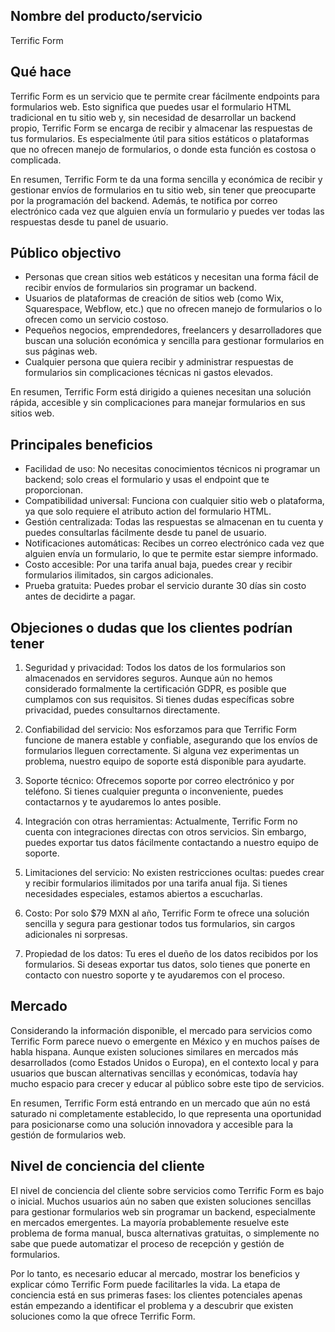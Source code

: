 ## Nombre del producto/servicio

Terrific Form

## Qué hace

Terrific Form es un servicio que te permite crear fácilmente endpoints para formularios web. Esto significa que puedes usar el formulario HTML tradicional en tu sitio web y, sin necesidad de desarrollar un backend propio, Terrific Form se encarga de recibir y almacenar las respuestas de tus formularios. Es especialmente útil para sitios estáticos o plataformas que no ofrecen manejo de formularios, o donde esta función es costosa o complicada.

En resumen, Terrific Form te da una forma sencilla y económica de recibir y gestionar envíos de formularios en tu sitio web, sin tener que preocuparte por la programación del backend. Además, te notifica por correo electrónico cada vez que alguien envía un formulario y puedes ver todas las respuestas desde tu panel de usuario.

## Público objectivo

- Personas que crean sitios web estáticos y necesitan una forma fácil de recibir envíos de formularios sin programar un backend.
- Usuarios de plataformas de creación de sitios web (como Wix, Squarespace, Webflow, etc.) que no ofrecen manejo de formularios o lo ofrecen como un servicio costoso.
- Pequeños negocios, emprendedores, freelancers y desarrolladores que buscan una solución económica y sencilla para gestionar formularios en sus páginas web.
- Cualquier persona que quiera recibir y administrar respuestas de formularios sin complicaciones técnicas ni gastos elevados.

En resumen, Terrific Form está dirigido a quienes necesitan una solución rápida, accesible y sin complicaciones para manejar formularios en sus sitios web.

## Principales beneficios

- Facilidad de uso: No necesitas conocimientos técnicos ni programar un backend; solo creas el formulario y usas el endpoint que te proporcionan.
- Compatibilidad universal: Funciona con cualquier sitio web o plataforma, ya que solo requiere el atributo action del formulario HTML.
- Gestión centralizada: Todas las respuestas se almacenan en tu cuenta y puedes consultarlas fácilmente desde tu panel de usuario.
- Notificaciones automáticas: Recibes un correo electrónico cada vez que alguien envía un formulario, lo que te permite estar siempre informado.
- Costo accesible: Por una tarifa anual baja, puedes crear y recibir formularios ilimitados, sin cargos adicionales.
- Prueba gratuita: Puedes probar el servicio durante 30 días sin costo antes de decidirte a pagar.

## Objeciones o dudas que los clientes podrían tener

1. Seguridad y privacidad: Todos los datos de los formularios son almacenados en servidores seguros. Aunque aún no hemos considerado formalmente la certificación GDPR, es posible que cumplamos con sus requisitos. Si tienes dudas específicas sobre privacidad, puedes consultarnos directamente.

2. Confiabilidad del servicio: Nos esforzamos para que Terrific Form funcione de manera estable y confiable, asegurando que los envíos de formularios lleguen correctamente. Si alguna vez experimentas un problema, nuestro equipo de soporte está disponible para ayudarte.

3. Soporte técnico: Ofrecemos soporte por correo electrónico y por teléfono. Si tienes cualquier pregunta o inconveniente, puedes contactarnos y te ayudaremos lo antes posible.

4. Integración con otras herramientas: Actualmente, Terrific Form no cuenta con integraciones directas con otros servicios. Sin embargo, puedes exportar tus datos fácilmente contactando a nuestro equipo de soporte.

5. Limitaciones del servicio: No existen restricciones ocultas: puedes crear y recibir formularios ilimitados por una tarifa anual fija. Si tienes necesidades especiales, estamos abiertos a escucharlas.

6. Costo: Por solo $79 MXN al año, Terrific Form te ofrece una solución sencilla y segura para gestionar todos tus formularios, sin cargos adicionales ni sorpresas.

7. Propiedad de los datos: Tu eres el dueño de los datos recibidos por los formularios. Si deseas exportar tus datos, solo tienes que ponerte en contacto con nuestro soporte y te ayudaremos con el proceso.

## Mercado

Considerando la información disponible, el mercado para servicios como Terrific Form parece nuevo o emergente en México y en muchos países de habla hispana. Aunque existen soluciones similares en mercados más desarrollados (como Estados Unidos o Europa), en el contexto local y para usuarios que buscan alternativas sencillas y económicas, todavía hay mucho espacio para crecer y educar al público sobre este tipo de servicios.

En resumen, Terrific Form está entrando en un mercado que aún no está saturado ni completamente establecido, lo que representa una oportunidad para posicionarse como una solución innovadora y accesible para la gestión de formularios web.

## Nivel de conciencia del cliente

El nivel de conciencia del cliente sobre servicios como Terrific Form es bajo o inicial. Muchos usuarios aún no saben que existen soluciones sencillas para gestionar formularios web sin programar un backend, especialmente en mercados emergentes. La mayoría probablemente resuelve este problema de forma manual, busca alternativas gratuitas, o simplemente no sabe que puede automatizar el proceso de recepción y gestión de formularios.

Por lo tanto, es necesario educar al mercado, mostrar los beneficios y explicar cómo Terrific Form puede facilitarles la vida. La etapa de conciencia está en sus primeras fases: los clientes potenciales apenas están empezando a identificar el problema y a descubrir que existen soluciones como la que ofrece Terrific Form.
